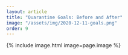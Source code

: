 ```yaml
---
layout: article
title: "Quarantine Goals: Before and After"
image: "/assets/img/2020-12-11-goals.png"
order: 9
---
```


{% include image.html image=page.image %}
